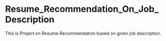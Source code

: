 # Resume_Recommendation_On_Job_Description
This is Project on Resume Recommendation based on given job description.
